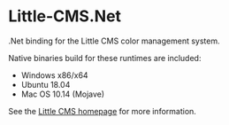 # Little-CMS.Net

.Net binding for the Little CMS color management system.

Native binaries build for these runtimes are included:

* Windows x86/x64
* Ubuntu 18.04
* Mac OS 10.14 (Mojave)

See the [Little CMS homepage](http://www.littlecms.com/) for more information.
